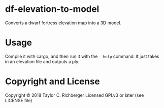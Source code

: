 # df-elevation-to-model

Converts a dwarf fortress elevation map into a 3D model.

# Usage

Compile it with cargo, and then run it with the `--help` command.  It just takes
in an elevation file and outputs a ply.

# Copyright and License

Copyright © 2018 Taylor C. Richberger
Licensed GPLv3 or later (see LICENSE file)

